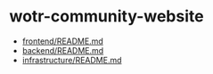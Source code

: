# wotr-community-website

- [frontend/README.md](frontend/README.md)
- [backend/README.md](backend/README.md)
- [infrastructure/README.md](infrastructure/README.md)
